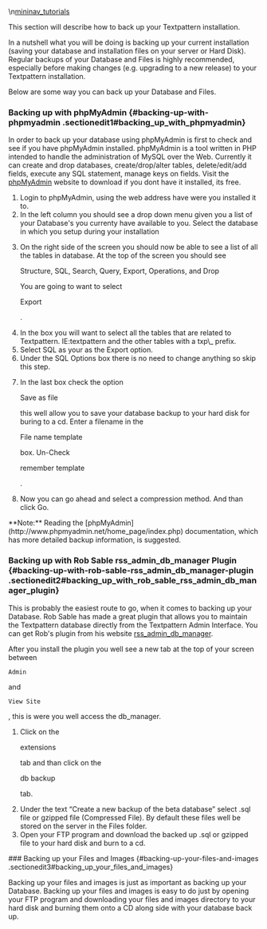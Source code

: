 \\n[mininav\_tutorials](/home/www/zendstudio/dokuwiki/bin/lib/exe/fetch.php?id=&media=mininav_tutorials)

This section will describe how to back up your Textpattern installation.

In a nutshell what you will be doing is backing up your current
installation (saving your database and installation files on your server
or Hard Disk). Regular backups of your Database and Files is highly
recommended, especially before making changes (e.g. upgrading to a new
release) to your Textpattern installation.

Below are some way you can back up your Database and Files.

### Backing up with phpMyAdmin {#backing-up-with-phpmyadmin .sectionedit1#backing_up_with_phpmyadmin}

In order to back up your database using phpMyAdmin is first to check and
see if you have phpMyAdmin installed. phpMyAdmin is a tool written in
PHP intended to handle the administration of MySQL over the Web.
Currently it can create and drop databases, create/drop/alter tables,
delete/edit/add fields, execute any SQL statement, manage keys on
fields. Visit the
[phpMyAdmin](http://www.phpmyadmin.net/home_page/index.php) website to
download if you dont have it installed, its free.

<ol>
<li>
Login to phpMyAdmin, using the web address have were you installed it
to.

</li>
<li>
In the left column you should see a drop down menu given you a list of
your Database's you currenty have available to you. Select the database
in which you setup during your installation

</li>
<li>
<p>
On the right side of the screen you should now be able to see a list of
all the tables in database. At the top of the screen you should see

</p>
    Structure, SQL, Search, Query, Export, Operations, and Drop

<p>
You are going to want to select

</p>
    Export

<p>
.

</p>
</li>
<li>
In the box you will want to select all the tables that are related to
Textpattern. IE:textpattern and the other tables with a txp\_ prefix.

</li>
<li>
Select SQL as your as the Export option.

</li>
<li>
Under the SQL Options box there is no need to change anything so skip
this step.

</li>
<li>
<p>
In the last box check the option

</p>
    Save as file

<p>
this well allow you to save your database backup to your hard disk for
buring to a cd. Enter a filename in the

</p>
    File name template

<p>
box. Un-Check

</p>
    remember template

<p>
.

</p>
</li>
<li>
Now you can go ahead and select a compression method. And than click Go.

</li>
</ol>
**Note:** Reading the
[phpMyAdmin](http://www.phpmyadmin.net/home_page/index.php)
documentation, which has more detailed backup information, is suggested.

### Backing up with Rob Sable rss\_admin\_db\_manager Plugin {#backing-up-with-rob-sable-rss_admin_db_manager-plugin .sectionedit2#backing_up_with_rob_sable_rss_admin_db_manager_plugin}

This is probably the easiest route to go, when it comes to backing up
your Database. Rob Sable has made a great plugin that allows you to
maintain the Textpattern database directly from the Textpattern Admin
Interface. You can get Rob's plugin from his website
[rss\_admin\_db\_manager](http://www.wilshireone.com/textpattern-plugins/rss_admin_db_manager).

After you install the plugin you well see a new tab at the top of your
screen between

    Admin

and

    View Site

, this is were you well access the db\_manager.

<ol>
<li>
<p>
Click on the

</p>
    extensions

<p>
tab and than click on the

</p>
    db backup

<p>
tab.

</p>
</li>
<li>
Under the text “Create a new backup of the beta database” select .sql
file or gzipped file (Compressed File). By default these files well be
stored on the server in the Files folder.

</li>
<li>
Open your FTP program and download the backed up .sql or gzipped file to
your hard disk and burn to a cd.

</li>
</ol>
### Backing up your Files and Images {#backing-up-your-files-and-images .sectionedit3#backing_up_your_files_and_images}

Backing up your files and images is just as important as backing up your
Database. Backing up your files and images is easy to do just by opening
your FTP program and downloading your files and images directory to your
hard disk and burning them onto a CD along side with your database back
up.
